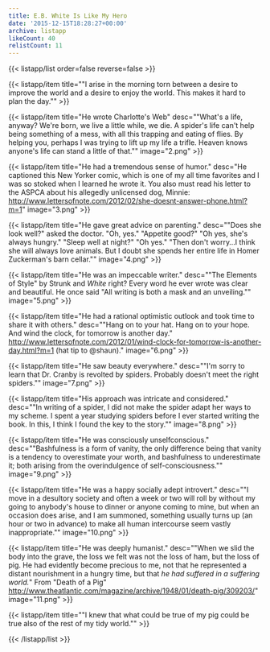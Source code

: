 ```yaml
---
title: E.B. White Is Like My Hero
date: '2015-12-15T18:28:27+00:00'
archive: listapp
likeCount: 40
relistCount: 11
---
```



{{< listapp/list order=false reverse=false >}}

   {{< listapp/item title="\"I arise in the morning torn between a desire to improve the world and a desire to enjoy the world. This makes it hard to plan the day.\"" >}}

   {{< listapp/item title="He wrote Charlotte's Web"
      desc="\"What's a life, anyway? We're born, we live a little while, we die. A spider's life can't help being something of a mess, with all this trapping and eating of flies. By helping you, perhaps I was trying to lift up my life a trifle. Heaven knows anyone's life can stand a little of that.\""
      image="2.png" >}}

   {{< listapp/item title="He had a tremendous sense of humor."
      desc="He captioned this New Yorker comic, which is one of my all time favorites and I was so stoked when I learned he wrote it. You also must read his letter to the ASPCA about his allegedly unlicensed dog, Minnie: http://www.lettersofnote.com/2012/02/she-doesnt-answer-phone.html?m=1"
      image="3.png" >}}

   {{< listapp/item title="He gave great advice on parenting."
      desc="\"Does she look well?\" asked the doctor. \"Oh, yes.\" \"Appetite good?\" \"Oh yes, she's always hungry.\" \"Sleep well at night?\" \"Oh yes.\" \"Then don't worry…I think she will always love animals. But I doubt she spends her entire life in Homer Zuckerman's barn cellar.\""
      image="4.png" >}}

   {{< listapp/item title="He was an impeccable writer."
      desc="\"The Elements of Style\" by Strunk and *White* right? Every word he ever wrote was clear and beautiful. He once said \"All writing is both a mask and an unveiling.\""
      image="5.png" >}}

   {{< listapp/item title="He had a rational optimistic outlook and took time to share it with others."
      desc="\"Hang on to your hat. Hang on to your hope. And wind the clock, for tomorrow is another day.\" http://www.lettersofnote.com/2012/01/wind-clock-for-tomorrow-is-another-day.html?m=1 (hat tip to @shaun)."
      image="6.png" >}}

   {{< listapp/item title="He saw beauty everywhere."
      desc="\"I'm sorry to learn that Dr. Cranby is revolted by spiders. Probably doesn't meet the right spiders.\""
      image="7.png" >}}

   {{< listapp/item title="His approach was intricate and considered."
      desc="\"In writing of a spider, I did not make the spider adapt her ways to my scheme. I spent a year studying spiders before I ever started writing the book. In this, I think I found the key to the story.\""
      image="8.png" >}}

   {{< listapp/item title="He was consciously unselfconscious."
      desc="\"Bashfulness is a form of vanity, the only difference being that vanity is a tendency to overestimate your worth, and bashfulness to underestimate it; both arising from the overindulgence of self-consciousness.\""
      image="9.png" >}}

   {{< listapp/item title="He was a happy socially adept introvert."
      desc="\"I move in a desultory society and often a week or two will roll by without my going to anybody's house to dinner or anyone coming to mine, but when an occasion does arise, and I am summoned, something usually turns up (an hour or two in advance) to make all human intercourse seem vastly inappropriate.\""
      image="10.png" >}}

   {{< listapp/item title="He was deeply humanist."
      desc="\"When we slid the body into the grave, the loss we felt was not the loss of ham, but the loss of pig. He had evidently become precious to me, not that he represented a distant nourishment in a hungry time, but that *he had suffered in a suffering world.*\" From \"Death of a Pig\" http://www.theatlantic.com/magazine/archive/1948/01/death-pig/309203/"
      image="11.png" >}}

   {{< listapp/item title="\"I knew that what could be true of my pig could be true also of the rest of my tidy world.\"" >}}

{{< /listapp/list >}}
